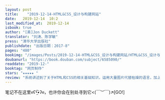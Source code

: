 ```yaml
---
layout: post
title:    "2019-12-14-HTML&CSS_设计与构建网站"
date:   2019-12-14  10:2 
last_modified_at:  2019-12-14 
isbook: true
author: "[美]Jon Duckett"
translator: "刘涛、陈学敏"
press: "清华大学出版社"
publishdate: "出版日期：2017-8"
pages: "480"
bookimg: "/images/Posts/2019-12-14-HTML&CSS_设计与构建网站/HTML&CSS_设计与构建网站.jpg"
doubanurl: "https://book.douban.com/subject/6585090/"
readdate: "2019-12-"
booktag: "网页制作"
stars: "★★★★★ " 
review: "系统讲述到了关于HTML和CSS的相关基础知识，运用大量图片代替枯燥的语言，加上精美的排版，不仅很好的讲述了这门设计语言，还能够激发初学者的阅读兴趣，同时配有大量实例进行练习，是一本对于初学者很友好的工具类丛书。"
---
```


笔记不在这里ฅʕ•̫͡•ʔฅ，也许你会在别处寻到它<(￣︶￣)↗[GO!]
